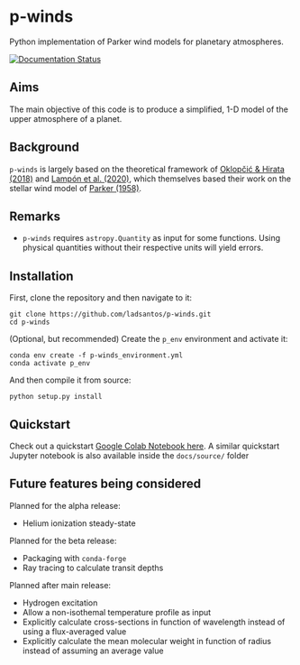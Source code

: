 # p-winds
 Python implementation of Parker wind models for planetary atmospheres.

[![Documentation Status](https://readthedocs.org/projects/p-winds/badge/?version=latest)](https://p-winds.readthedocs.io/en/latest/?badge=latest)

Aims
----
The main objective of this code is to produce a simplified, 1-D model of the upper atmosphere of a planet.

Background
----------
`p-winds` is largely based on the theoretical framework of [Oklopčić & Hirata (2018)](https://ui.adsabs.harvard.edu/abs/2018ApJ...855L..11O/abstract) and [Lampón et al. (2020)](https://ui.adsabs.harvard.edu/abs/2020A%26A...636A..13L/abstract), which themselves based their work on the stellar wind model of [Parker (1958)](https://ui.adsabs.harvard.edu/abs/1958ApJ...128..664P/abstract).

Remarks
-------
- `p-winds` requires ``astropy.Quantity`` as input for some functions. Using physical quantities without their respective units will yield errors.

Installation
------------
First, clone the repository and then navigate to it:
```angular2html
git clone https://github.com/ladsantos/p-winds.git
cd p-winds
```
(Optional, but recommended) Create the `p_env` environment and activate it:
```angular2html
conda env create -f p-winds_environment.yml
conda activate p_env
```
And then compile it from source:
```angular2html
python setup.py install
```

Quickstart
----------
Check out a quickstart [Google Colab Notebook here](https://colab.research.google.com/drive/1mTh6_YEgCRl6DAKqnmRp2XMOW8CTCvm7?usp=sharing). A similar quickstart Jupyter notebook is also available inside the `docs/source/` folder

Future features being considered
--------
Planned for the alpha release:
* Helium ionization steady-state
  
Planned for the beta release:
* Packaging with `conda-forge`
* Ray tracing to calculate transit depths
  
Planned after main release:
* Hydrogen excitation
* Allow a non-isothemal temperature profile as input
* Explicitly calculate cross-sections in function of wavelength instead of using a flux-averaged value
* Explicitly calculate the mean molecular weight in function of radius instead of assuming an average value
